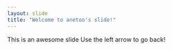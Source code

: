 ```yaml
---
layout: slide
title: "Welcome to anetoo's slide!"
---
```

This is an awesome slide
Use the left arrow to go back!
